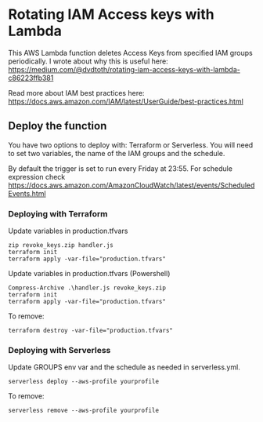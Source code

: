 # Rotating IAM Access keys with Lambda

This AWS Lambda function deletes Access Keys from specified IAM groups periodically.
I wrote about why this is useful here: https://medium.com/@dvdtoth/rotating-iam-access-keys-with-lambda-c86223ffb381

Read more about IAM best practices here:
https://docs.aws.amazon.com/IAM/latest/UserGuide/best-practices.html

## Deploy the function

You have two options to deploy with: Terraform or Serverless.
You will need to set two variables, the name of the IAM groups and the schedule.

By default the trigger is set to run every Friday at 23:55.
For schedule expression check https://docs.aws.amazon.com/AmazonCloudWatch/latest/events/ScheduledEvents.html

### Deploying with Terraform

Update variables in production.tfvars

```
zip revoke_keys.zip handler.js
terraform init
terraform apply -var-file="production.tfvars"
```

Update variables in production.tfvars (Powershell)

```
Compress-Archive .\handler.js revoke_keys.zip
terraform init
terraform apply -var-file="production.tfvars"
```

To remove:
```
terraform destroy -var-file="production.tfvars"
```  

### Deploying with Serverless

Update GROUPS env var and the schedule as needed in serverless.yml.

```
serverless deploy --aws-profile yourprofile
```


To remove:
```
serverless remove --aws-profile yourprofile
```